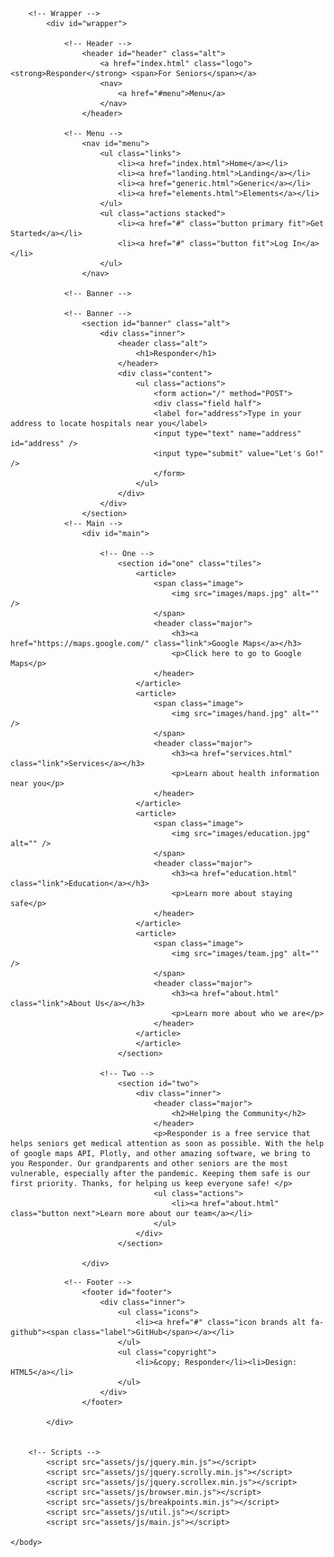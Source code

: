 <!--
	Forty by HTML5 UP
	html5up.net | @ajlkn
	Free for personal and commercial use under the CCA 3.0 license (html5up.net/license)
-->
<html>
	<head>
		<title>Responder</title>
		<meta charset="utf-8" />
		<meta name="viewport" content="width=device-width, initial-scale=1, user-scalable=no" />
		<link rel="stylesheet" href="css/main.css" />
		<noscript><link rel="stylesheet" href="css/noscript.css" /></noscript>
	</head>
	<body class="is-preload">

		<!-- Wrapper -->
			<div id="wrapper">

				<!-- Header -->
					<header id="header" class="alt">
						<a href="index.html" class="logo"><strong>Responder</strong> <span>For Seniors</span></a>
						<nav>
							<a href="#menu">Menu</a>
						</nav>
					</header>

				<!-- Menu -->
					<nav id="menu">
						<ul class="links">
							<li><a href="index.html">Home</a></li>
							<li><a href="landing.html">Landing</a></li>
							<li><a href="generic.html">Generic</a></li>
							<li><a href="elements.html">Elements</a></li>
						</ul>
						<ul class="actions stacked">
							<li><a href="#" class="button primary fit">Get Started</a></li>
							<li><a href="#" class="button fit">Log In</a></li>
						</ul>
					</nav>

				<!-- Banner -->

				<!-- Banner -->
					<section id="banner" class="alt">
						<div class="inner">
							<header class="alt">
								<h1>Responder</h1>
							</header>
							<div class="content">
								<ul class="actions">
				    				<form action="/" method="POST">
									<div class="field half">
									<label for="address">Type in your address to locate hospitals near you</label>
									<input type="text" name="address" id="address" />
				        			<input type="submit" value="Let's Go!" />
									</form>
								</ul>
							</div>
						</div>
					</section>
				<!-- Main -->
					<div id="main">

						<!-- One -->
							<section id="one" class="tiles">
								<article>
									<span class="image">
										<img src="images/maps.jpg" alt="" />
									</span>
									<header class="major">
										<h3><a href="https://maps.google.com/" class="link">Google Maps</a></h3>
										<p>Click here to go to Google Maps</p>
									</header>
								</article>
								<article>
									<span class="image">
										<img src="images/hand.jpg" alt="" />
									</span>
									<header class="major">
										<h3><a href="services.html" class="link">Services</a></h3>
										<p>Learn about health information near you</p>
									</header>
								</article>
								<article>
									<span class="image">
										<img src="images/education.jpg" alt="" />
									</span>
									<header class="major">
										<h3><a href="education.html" class="link">Education</a></h3>
										<p>Learn more about staying safe</p>
									</header>
								</article>
								<article>
									<span class="image">
										<img src="images/team.jpg" alt="" />
									</span>
									<header class="major">
										<h3><a href="about.html" class="link">About Us</a></h3>
										<p>Learn more about who we are</p>
									</header>
								</article>
								</article>
							</section>

						<!-- Two -->
							<section id="two">
								<div class="inner">
									<header class="major">
										<h2>Helping the Community</h2>
									</header>
									<p>Responder is a free service that helps seniors get medical attention as soon as possible. With the help of google maps API, Plotly, and other amazing software, we bring to you Responder. Our grandparents and other seniors are the most vulnerable, especially after the pandemic. Keeping them safe is our first priority. Thanks, for helping us keep everyone safe! </p>
									<ul class="actions">
										<li><a href="about.html" class="button next">Learn more about our team</a></li>
									</ul>
								</div>
							</section>

					</div>
<!--

					<section id="contact">
						<div class="inner">
							<section>
								<form method="post" action="#">
									<div class="fields">
										<div class="field half">
											<label for="name">Name</label>
											<input type="text" name="name" id="name" />
										</div>
										<div class="field half">
											<label for="email">Email</label>
											<input type="text" name="email" id="email" />
										</div>
										<div class="field">
											<label for="message">Message</label>
											<textarea name="message" id="message" rows="6"></textarea>
										</div>
									</div>
									<ul class="actions">
										<li><input type="submit" value="Send Message" class="primary" /></li>
										<li><input type="reset" value="Clear" /></li>
									</ul>
								</form>
							</section>
							<section class="split">
								<section>
									<div class="contact-method">
										<span class="icon solid alt fa-envelope"></span>
										<h3>Email</h3>
										<a href="#">information@untitled.tld</a>
									</div>
								</section>
								<section>
									<div class="contact-method">
										<span class="icon solid alt fa-phone"></span>
										<h3>Phone</h3>
										<span>(000) 000-0000 x12387</span>
									</div>
								</section>
								<section>
									<div class="contact-method">
										<span class="icon solid alt fa-home"></span>
										<h3>Address</h3>
										<span>1234 Somewhere Road #5432<br />
										Nashville, TN 00000<br />
										United States of America</span>
									</div>
								</section>
							</section>
						</div>
					</section>
-->
				<!-- Footer -->
					<footer id="footer">
						<div class="inner">
							<ul class="icons">
								<li><a href="#" class="icon brands alt fa-github"><span class="label">GitHub</span></a></li>
							</ul>
							<ul class="copyright">
								<li>&copy; Responder</li><li>Design: HTML5</a></li>
							</ul>
						</div>
					</footer>

			</div>
			

		<!-- Scripts -->
			<script src="assets/js/jquery.min.js"></script>
			<script src="assets/js/jquery.scrolly.min.js"></script>
			<script src="assets/js/jquery.scrollex.min.js"></script>
			<script src="assets/js/browser.min.js"></script>
			<script src="assets/js/breakpoints.min.js"></script>
			<script src="assets/js/util.js"></script>
			<script src="assets/js/main.js"></script>

	</body>
</html>
